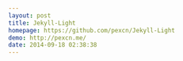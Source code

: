 ```yaml
---
layout: post
title: Jekyll-Light
homepage: https://github.com/pexcn/Jekyll-Light
demo: http://pexcn.me/
date: 2014-09-18 02:38:38
---
```


